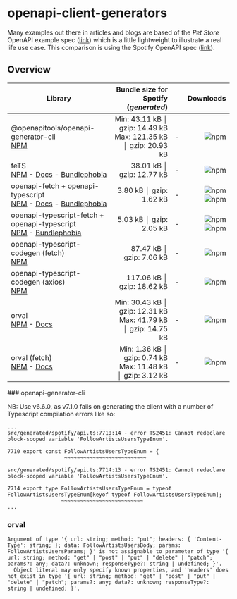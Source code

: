 # openapi-client-generators

Many examples out there in articles and blogs are based of the _Pet Store_ OpenAPI example spec ([link](https://github.com/OAI/OpenAPI-Specification/blob/main/examples/v3.0/petstore.json)) which is a little lightweight to illustrate a real life use case. This comparison is using the Spotify OpenAPI spec ([link](https://raw.githubusercontent.com/APIs-guru/openapi-directory/main/APIs/spotify.com/sonallux/2023.2.27/openapi.yaml)).

## Overview

| Library                                                                                                                                                                                            |                               Bundle size for Spotify (_generated_) |     |                                                                                                                                                                       Downloads |
| -------------------------------------------------------------------------------------------------------------------------------------------------------------------------------------------------- | ------------------------------------------------------------------: | --- | ------------------------------------------------------------------------------------------------------------------------------------------------------------------------------: |
| @openapitools/openapi-generator-cli<br />[NPM](https://www.npmjs.com/package/@openapitools/openapi-generator-cli)                                                                                  | Min: 43.11 kB │ gzip: 14.49 kB<br />Max: 121.35 kB │ gzip: 20.93 kB | -   |                                                                                                       ![npm](https://img.shields.io/npm/dm/@openapitools/openapi-generator-cli) |
| feTS<br />[NPM](https://www.npmjs.com/package/fets) - [Docs](https://the-guild.dev/) - [Bundlephobia](fets@0.6.5)                                                                                  |                                           38.01 kB │ gzip: 12.77 kB | -   |                                                                                                                                      ![npm](https://img.shields.io/npm/dm/fets) |
| openapi-fetch + openapi-typescript<br />[NPM](https://www.npmjs.com/package/openapi-fetch) - [Docs](https://openapi-ts.pages.dev) - [Bundlephobia](https://bundlephobia.com/package/openapi-fetch) |                                             3.80 kB │ gzip: 1.62 kB | -   |                       ![npm](https://img.shields.io/npm/dm/openapi-fetch?label=openapi-fetch) ![npm](https://img.shields.io/npm/dm/openapi-typescript?label=openapi-typescript) |
| openapi-typescript-fetch + openapi-typescript<br />[NPM](https://www.npmjs.com/package/openapi-typescript-fetch) - [Bundlephobia](https://bundlephobia.com/package/openapi-typescript-fetch)       |                                             5.03 kB │ gzip: 2.05 kB | -   | ![npm](https://img.shields.io/npm/dm/openapi-typescript-fetch?label=openapi-typescript-fetch) ![npm](https://img.shields.io/npm/dm/openapi-typescript?label=openapi-typescript) |
| openapi-typescript-codegen (fetch)<br />[NPM](https://www.npmjs.com/package/openapi-typescript-codegen)                                                                                            |                                            87.47 kB │ gzip: 7.06 kB | -   |                                                                                                                ![npm](https://img.shields.io/npm/dm/openapi-typescript-codegen) |
| openapi-typescript-codegen (axios)<br />[NPM](https://www.npmjs.com/package/openapi-typescript-codegen)                                                                                            |                                          117.06 kB │ gzip: 18.62 kB | -   |                                                                                                                ![npm](https://img.shields.io/npm/dm/openapi-typescript-codegen) |
| orval<br />[NPM](https://www.npmjs.com/package/orval) - [Docs](https://orval.dev/)                                                                                                                 |  Min: 30.43 kB │ gzip: 12.31 kB<br />Max: 41.79 kB │ gzip: 14.75 kB | -   |                                                                                                                                     ![npm](https://img.shields.io/npm/dm/orval) |
| orval (fetch)<br />[NPM](https://www.npmjs.com/package/orval) - [Docs](https://orval.dev/)                                                                                                         |     Min: 1.36 kB │ gzip: 0.74 kB<br />Max: 11.48 kB │ gzip: 3.12 kB | -   |                                                                                                                                     ![npm](https://img.shields.io/npm/dm/orval) |

### openapi-generator-cli

NB: Use v6.6.0, as v7.1.0 fails on generating the client with a number of Typescript compilation errors like so:

```
...
src/generated/spotify/api.ts:7710:14 - error TS2451: Cannot redeclare block-scoped variable 'FollowArtistsUsersTypeEnum'.

7710 export const FollowArtistsUsersTypeEnum = {
                  ~~~~~~~~~~~~~~~~~~~~~~~~~~

src/generated/spotify/api.ts:7714:13 - error TS2451: Cannot redeclare block-scoped variable 'FollowArtistsUsersTypeEnum'.

7714 export type FollowArtistsUsersTypeEnum = typeof FollowArtistsUsersTypeEnum[keyof typeof FollowArtistsUsersTypeEnum];
                 ~~~~~~~~~~~~~~~~~~~~~~~~~~
...
```

### orval

```
Argument of type '{ url: string; method: "put"; headers: { 'Content-Type': string; }; data: FollowArtistsUsersBody; params: FollowArtistsUsersParams; }' is not assignable to parameter of type '{ url: string; method: "get" | "post" | "put" | "delete" | "patch"; params?: any; data?: unknown; responseType?: string | undefined; }'.
  Object literal may only specify known properties, and 'headers' does not exist in type '{ url: string; method: "get" | "post" | "put" | "delete" | "patch"; params?: any; data?: unknown; responseType?: string | undefined; }'.
```
